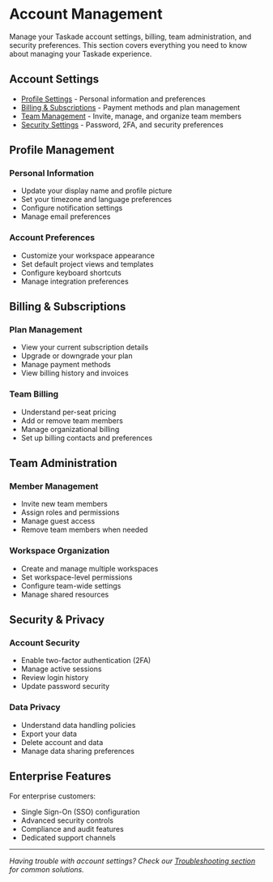 # Account Management

Manage your Taskade account settings, billing, team administration, and security preferences. This section covers everything you need to know about managing your Taskade experience.

## Account Settings

* [Profile Settings](profile.md) - Personal information and preferences
* [Billing & Subscriptions](billing.md) - Payment methods and plan management
* [Team Management](team.md) - Invite, manage, and organize team members
* [Security Settings](security.md) - Password, 2FA, and security preferences

## Profile Management

### Personal Information
- Update your display name and profile picture
- Set your timezone and language preferences
- Configure notification settings
- Manage email preferences

### Account Preferences
- Customize your workspace appearance
- Set default project views and templates
- Configure keyboard shortcuts
- Manage integration preferences

## Billing & Subscriptions

### Plan Management
- View your current subscription details
- Upgrade or downgrade your plan
- Manage payment methods
- View billing history and invoices

### Team Billing
- Understand per-seat pricing
- Add or remove team members
- Manage organizational billing
- Set up billing contacts and preferences

## Team Administration

### Member Management
- Invite new team members
- Assign roles and permissions
- Manage guest access
- Remove team members when needed

### Workspace Organization
- Create and manage multiple workspaces
- Set workspace-level permissions
- Configure team-wide settings
- Manage shared resources

## Security & Privacy

### Account Security
- Enable two-factor authentication (2FA)
- Manage active sessions
- Review login history
- Update password security

### Data Privacy
- Understand data handling policies
- Export your data
- Delete account and data
- Manage data sharing preferences

## Enterprise Features

For enterprise customers:
- Single Sign-On (SSO) configuration
- Advanced security controls
- Compliance and audit features
- Dedicated support channels

---

*Having trouble with account settings? Check our [Troubleshooting section](../troubleshooting/README.md) for common solutions.*
